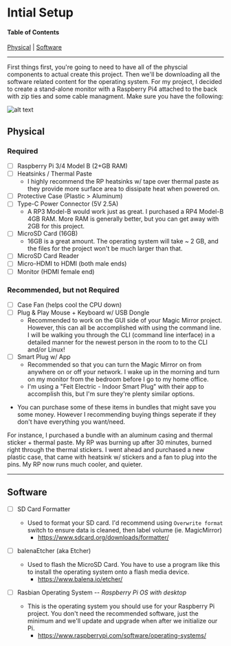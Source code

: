 # Intial Setup
#### Table of Contents  
[Physical](#physical)  |  [Software](#software)

***

First things first, you're going to need to have all of the physcial components to actual create this project. Then we'll be downloading all the software related content for the operating system.
For my project, I decided to create a stand-alone monitor with a Raspberry Pi4 attached to the back with zip ties and some cable managment. Make sure you have the following:

![alt text](https://github.com/OlesonCrypto/Magic_Mirror_RP4/blob/main/Images/Physical_Requirements.PNG "Physical Requirements Needed")

## Physical
### Required
- [ ] Raspberry Pi 3/4 Model B (2+GB RAM)
- [ ] Heatsinks / Thermal Paste
    * I highly recommend the RP heatsinks w/ tape over thermal paste as they provide more surface area to dissipate heat when powered on.
- [ ] Protective Case (Plastic > Aluminum)
- [ ] Type-C Power Connector (5V 2.5A)
    * A RP3 Model-B would work just as great. I purchased a RP4 Model-B 4GB RAM. More RAM is generally better, but you can get away with 2GB for this project.
- [ ] MicroSD Card (16GB)
    * 16GB is a great amount. The operating system will take ~ 2 GB, and the files for the project won't be much larger than that.
- [ ] MicroSD Card Reader
- [ ] Micro-HDMI to HDMI (both male ends)
- [ ] Monitor (HDMI female end)

### Recommended, but not Required
- [ ] Case Fan (helps cool the CPU down)
- [ ] Plug & Play Mouse + Keyboard w/ USB Dongle
    * Recommended to work on the GUI side of your Magic Mirror project. However, this can all be accomplished with using the command line. I will be walking you through the CLI (command line interface) in a detailed manner for the newest person in the room to to the CLI and/or Linux!
- [ ] Smart Plug w/ App
    * Recommended so that you can turn the Magic Mirror on from anywhere on or off your network. I wake up in the morning and turn on my monitor from the bedroom before I go to my home office.
    * I'm using a "Feit Electric - Indoor Smart Plug" with their app to accomplish this, but I'm sure they're plenty similar options.


* You can purchase some of these items in bundles that might save you some money. However I recommending buying things seperate if they don't have everything you want/need.

For instance, I purchased a bundle with an aluminum casing and thermal sticker + thermal paste. My RP was burning up after 30 minutes, burned right through the thermal stickers. I went ahead and purchased a new plastic case, that came with heatsink w/ stickers and a fan to plug into the pins. My RP now runs much cooler, and quieter.

***
## Software
- [ ] SD Card Formatter
   * Used to format your SD card. I'd recommend using `Overwrite format` switch to ensure data is cleaned, then label volume (ie. MagicMirror)
      * https://www.sdcard.org/downloads/formatter/

- [ ] balenaEtcher (aka Etcher)
   * Used to flash the MicroSD Card. You have to use a program like this to install the operating system onto a flash media device.
      * https://www.balena.io/etcher/

- [ ] Rasbian Operating System -- *Raspberry Pi OS with desktop*
   * This is the operating system you should use for your Raspberry Pi project. You don't need the recommended software, just the minimum and we'll update and upgrade when after we initialize our Pi.
      * https://www.raspberrypi.com/software/operating-systems/ 
